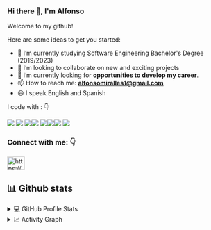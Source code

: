 ### Hi there 👋, I'm Alfonso
Welcome to my github!

Here are some ideas to get you started:

- 🌱 I’m currently studying Software Engineering Bachelor's Degree (2019/2023)
- 👯 I’m looking to collaborate on new and exciting projects
- 🚀 I’m currently looking for **opportunities to develop my career**.
- 📫 How to reach me: **alfonsomiralles1@gmail.com**
- 😄 I speak English and Spanish

<p align="justify">
I code with :  👇

<img src="https://img.shields.io/badge/Python-3776AB?style=for-the-badge&logo=python&logoColor=white"/> <img src="https://img.shields.io/badge/Java-ED8B00?style=for-the-badge&logo=java&logoColor=white"/> <img src="https://img.shields.io/badge/JavaScript-F7DF1E?style=for-the-badge&logo=javascript&logoColor=white"/><img src="https://img.shields.io/badge/Express.js-404D59?style=for-the-badge"/> <img src="https://img.shields.io/badge/React-20232A?style=for-the-badge&logo=react&logoColor=61DAFB"/><img src="https://img.shields.io/badge/MySQL-00000F?style=for-the-badge&logo=mysql&logoColor=white"/><img src="https://img.shields.io/badge/HTML-239120?style=for-the-badge&logo=html5&logoColor=white"/>  <img src="https://img.shields.io/badge/CSS-239120?&style=for-the-badge&logo=css3&logoColor=white"/> 
  
<h3 align="left">Connect with me: 👇</h3>
</p>
<a href="https://linkedin.com/in/https://www.linkedin.com/in/alfonsomiralles/" target="blank"><img align="center" src="https://raw.githubusercontent.com/rahuldkjain/github-profile-readme-generator/master/src/images/icons/Social/linked-in-alt.svg" alt="https://www.linkedin.com/in/alfonsomiralles/" height="30" width="40" /></a>
<p align="left">
</p>

## 📊 Github stats

<details> 
  <summary>💻 GitHub Profile Stats</summary>
  <br/>
    <a href="https://github.com/anuraghazra/github-readme-stats"><img alt="alfonsomiralles's Github Stats" src="https://github-readme-stats.vercel.app/api/?username=alfonsomiralles&show_icons=true&count_private=true&theme=default&hide_border=true&bg_color=fff&title_color=00E676&icon_color=00E676" height="192px"/></a>
  <a href="https://github.com/anuraghazra/github-readme-stats"><img alt="alfonsomiralles's Top Languages" src="https://github-readme-stats.vercel.app/api/top-langs/?username=alfonsomiralles&langs_count=8&layout=compact&theme=default&hide_border=true&bg_color=fff&title_color=000&icon_color=000&hide=Jupyter%20Notebook" height="192px"/></a>
  <br/>
</details>

<details>
  <summary>📈 Activity Graph</summary>
  <br/>
<a href="https://github.com/ashutosh00710/github-readme-activity-graph"><img alt="alfonsomiralles's Activity Graph" src="https://activity-graph.herokuapp.com/graph/?username=alfonsomiralles&bg_color=fff&color=000&line=00E676&point=000&hide_border=true" /></a>
</details>
